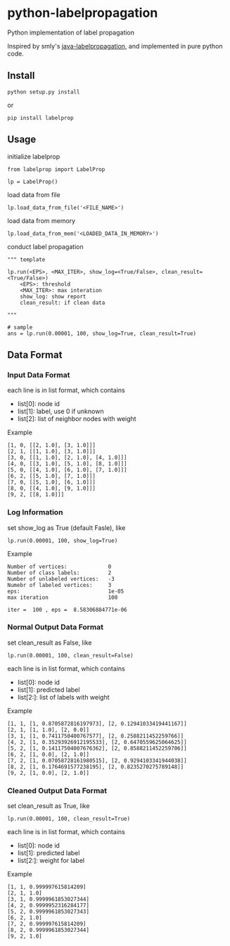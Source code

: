 # python-labelpropagation

Python implementation of label propagation

Inspired by smly's [java-labelpropagation](https://github.com/smly/java-labelpropagation), and implemented in pure python code.

## Install

    python setup.py install

or 

    pip install labelprop


## Usage

initialize labelprop

    from labelprop import LabelProp

    lp = LabelProp()


load data from file

    lp.load_data_from_file('<FILE_NAME>')

load data from memory

    lp.load_data_from_mem('<LOADED_DATA_IN_MEMORY>')

conduct label propagation
    
    """ template

    lp.run(<EPS>, <MAX_ITER>, show_log=<True/False>, clean_result=<True/False>)
        <EPS>: threshold
        <MAX_ITER>: max interation
        show_log: show report
        clean_result: if clean data

    """
    
    # sample
    ans = lp.run(0.00001, 100, show_log=True, clean_result=True) 

## Data Format

### Input Data Format

each line is in list format, which contains

- list[0]: node id
- list[1]: label, use 0 if unknown
- list[2]: list of neighbor nodes with weight

Example

    [1, 0, [[2, 1.0], [3, 1.0]]]
    [2, 1, [[1, 1.0], [3, 1.0]]]
    [3, 0, [[1, 1.0], [2, 1.0], [4, 1.0]]]
    [4, 0, [[3, 1.0], [5, 1.0], [8, 1.0]]]
    [5, 0, [[4, 1.0], [6, 1.0], [7, 1.0]]]
    [6, 2, [[5, 1.0], [7, 1.0]]]
    [7, 0, [[5, 1.0], [6, 1.0]]]
    [8, 0, [[4, 1.0], [9, 1.0]]]
    [9, 2, [[8, 1.0]]]

### Log Information

set show_log as True (default Fasle), like
    
    lp.run(0.00001, 100, show_log=True) 

Example

    Number of vertices:             0
    Number of class labels:         2
    Number of unlabeled vertices:   -3
    Numebr of labeled vertices:     3
    eps:                            1e-05
    max iteration                   100

    iter =  100 , eps =  8.58306884771e-06

### Normal Output Data Format

set clean_result as False, like
    
    lp.run(0.00001, 100, clean_result=False) 

each line is in list format, which contains

- list[0]: node id
- list[1]: predicted label
- list[2:]: list of labels with weight

Example

    [1, 1, [1, 0.8705872816197973], [2, 0.12941033419441167]]
    [2, 1, [1, 1.0], [2, 0.0]]
    [3, 1, [1, 0.7411750400767577], [2, 0.2588211452259766]]
    [4, 2, [1, 0.35293926912195533], [2, 0.6470559625064625]]
    [5, 2, [1, 0.14117504007676362], [2, 0.8588211452259706]]
    [6, 2, [1, 0.0], [2, 1.0]]
    [7, 2, [1, 0.07058728161980515], [2, 0.9294103341944038]]
    [8, 2, [1, 0.1764691577238195], [2, 0.8235270275789148]]
    [9, 2, [1, 0.0], [2, 1.0]]

### Cleaned Output Data Format

set clean_result as True, like
    
    lp.run(0.00001, 100, clean_result=True) 

each line is in list format, which contains

- list[0]: node id
- list[1]: predicted label
- list[2:]: weight for label

Example

    [1, 1, 0.999997615814209]
    [2, 1, 1.0]
    [3, 1, 0.9999961853027344]
    [4, 2, 0.9999952316284177]
    [5, 2, 0.9999961853027343]
    [6, 2, 1.0]
    [7, 2, 0.999997615814209]
    [8, 2, 0.9999961853027344]
    [9, 2, 1.0]







